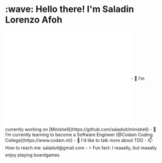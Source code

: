<h1 align="left" id="macropower-title">:wave: Hello there! I'm Saladin Lorenzo Afoh</h1>
<img align="center" src="/github-metrics.svg" alt="Metrics" width="400">
- 🔭 I’m currently working on [Minishell](https://github.com/saladuit/minishell)
- 🌱 I’m currently learning to become a Software Engineer [@Codam Coding College](https://www.codam.nl/)
- 💬 I'd like to talk more about TDD
- 📫 How to reach me: saladuit@gmail.com
- ⚡ Fun fact: I reaaally, but reaaally enjoy playing boardgames
